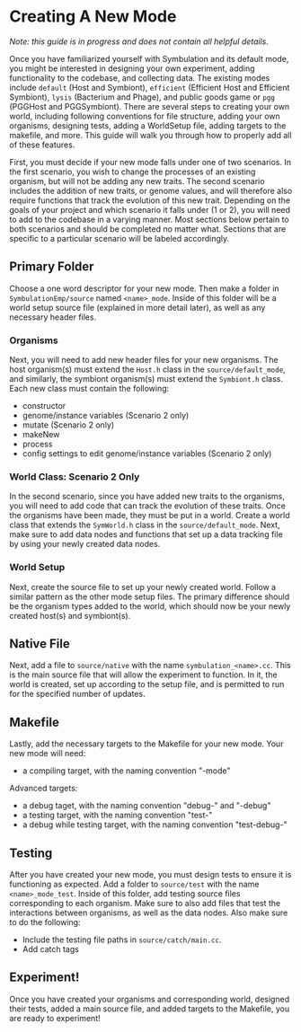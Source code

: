 # Creating A New Mode

*Note: this guide is in progress and does not contain all helpful details.*

Once you have familiarized yourself with Symbulation and its default mode, you might be interested in designing your own experiment, adding functionality to the codebase, and collecting data. 
The existing modes include `default` (Host and Symbiont), `efficient` (Efficient Host and Efficient Symbiont), `lysis` (Bacterium and Phage), and public goods game or `pgg` (PGGHost and PGGSymbiont). 
There are several steps to creating your own world, including following conventions for file structure, adding your own organisms, designing tests, adding a WorldSetup file, adding targets to the makefile, and more. 
This guide will walk you through how to properly add all of these features.

First, you must decide if your new mode falls under one of two scenarios. 
In the first scenario, you wish to change the processes of an existing organism, but will not be adding any new traits. 
The second scenario includes the addition of new traits, or genome values, and will therefore also require functions that track the evolution of this new trait. 
Depending on the goals of your project and which scenario it falls under (1 or 2), you will need to add to the codebase in a varying manner. 
Most sections below pertain to both scenarios and should be completed no matter what. Sections that are specific to a particular scenario will be labeled accordingly.

## Primary Folder
Choose a one word descriptor for your new mode. 
Then make a folder in `SymbulationEmp/source` named `<name>_mode`. 
Inside of this folder will be a world setup source file (explained in more detail later), as well as any necessary header files.

### Organisms
Next, you will need to add new header files for your new organisms. 
The host organism(s) must extend the `Host.h` class in the `source/default_mode`, and similarly, the symbiont organism(s) must extend the `Symbiont.h` class. 
Each new class must contain the following:

- constructor
- genome/instance variables (Scenario 2 only)
- mutate (Scenario 2 only)
- makeNew
- process
- config settings to edit genome/instance variables (Scenario 2 only)

### World Class: Scenario 2 Only
In the second scenario, since you have added new traits to the organisms, you will need to add code that can track the evolution of these traits. 
Once the organisms have been made, they must be put in a world. 
Create a world class that extends the `SymWorld.h` class in the `source/default_mode`.
Next, make sure to add data nodes and functions that set up a data tracking file by using your newly created data nodes. 

### World Setup
Next, create the source file to set up your newly created world. 
Follow a similar pattern as the other mode setup files. 
The primary difference should be the organism types added to the world, which should now be your newly created host(s) and symbiont(s).

## Native File
Next, add a file to `source/native` with the name `symbulation_<name>.cc`. 
This is the main source file that will allow the experiment to function. 
In it, the world is created, set up according to the setup file, and is permitted to run for the specified number of updates.

## Makefile
Lastly, add the necessary targets to the Makefile for your new mode. Your new mode will need:

- a compiling target, with the naming convention "<name>-mode"

Advanced targets:
- a debug taget, with the naming convention "debug-<name>" and "<name>-debug"
- a testing target, with the naming convention "test-<name>"
- a debug while testing target, with the naming convention "test-debug-<name>"

## Testing
After you have created your new mode, you must design tests to ensure it is functioning as expected. 
Add a folder to `source/test` with the name `<name>_mode_test`. 
Inside of this folder, add testing source files corresponding to each organism. 
Make sure to also add files that test the interactions between organisms, as well as the data nodes.
Also make sure to do the following: 

- Include the testing file paths in `source/catch/main.cc`.
- Add catch tags

## Experiment!
Once you have created your organisms and corresponding world, designed their tests, added a main source file, and added targets to the Makefile, you are ready to experiment!
